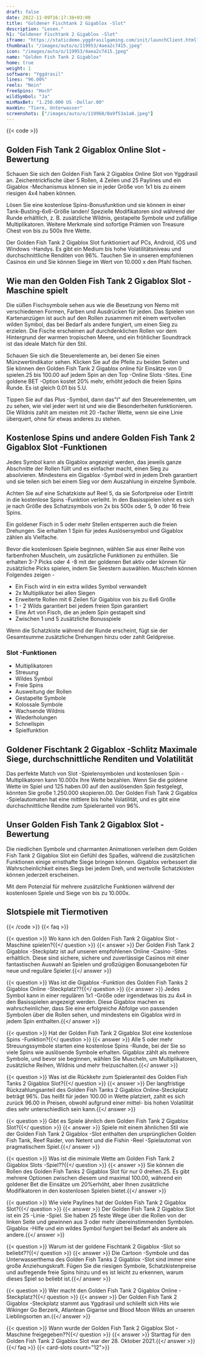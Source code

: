 ```yaml
---
draft: false
date: 2022-11-09T16:17:38+03:00
title: "Goldener Fischtank 2 Gigablox -Slot"
description: "Lesen."
h1: "Goldener Fischtank 2 Gigablox -Slot"
iframe: "https://staticdemo.yggdrasilgaming.com/init/launchClient.html?gameid=7409&lang=en&site=https://www.bigwinboard.com&currency=EUR&org=Demo&key=&fullscreen=yes"
thumbnail: "/images/auto/o/119953/4aea2c7415.jpeg"
icon: "/images/auto/o/119953/4aea2c7415.jpeg"
name: "Golden Fish Tank 2 Gigablox"
home: true
weight: 1
software: "Yggdrasil"
lines: "96.00%"
reels: "Nein"
freeSpins: "Hoch"
wildSymbol: "Ja"
minMaxBet: "1.250.000 US -Dollar.00"
maxWin: "Tiere, Unterwasser"
screenshots: ["/images/auto/o/119968/0a9f53a1a8.jpeg"]
---
```


{{< code >}}<h2>Golden Fish Tank 2 Gigablox Online Slot -Bewertung</h2><p>Schauen Sie sich den Golden Fish Tank 2 Gigablox Online Slot von Yggdrasil an. Zeichentrickfische über 5 Rollen, 4 Zeilen und 25 Paylines und ein Gigablox -Mechanismus können sie in jeder Größe von 1x1 bis zu einem riesigen 4x4 haben können.</p><p>Lösen Sie eine kostenlose Spins-Bonusfunktion und sie können in einer Tank-Busting-6x6-Größe landen! Spezielle Modifikatoren sind während der Runde erhältlich, z. B. zusätzliche Wildnis, gestapelte Symbole und zufällige Multiplikatoren. Weitere Merkmale sind sofortige Prämien von Treasure Chest von bis zu 500x Ihre Wette.</p><p>Der Golden Fish Tank 2 Gigablox Slot funktioniert auf PCs, Android, iOS und Windows -Handys. Es gibt ein Medium bis hohe Volatilitätsniveau und durchschnittliche Renditen von 96%. Tauchen Sie in unseren empfohlenen Casinos ein und Sie können Siege im Wert von 10.000 x den Pfahl fischen.</p><h2>Wie man den Golden Fish Tank 2 Gigablox Slot -Maschine spielt</h2><p>Die süßen Fischsymbole sehen aus wie die Besetzung von Nemo mit verschiedenen Formen, Farben und Ausdrücken für jeden. Das Spielen von Kartenanzügen ist auch auf den Rollen zusammen mit einem wertvollen wilden Symbol, das bei Bedarf als andere fungiert, um einen Sieg zu erzielen. Die Fische erscheinen auf durchdenklichen Rollen vor dem Hintergrund der warmen tropischen Meere, und ein fröhlicher Soundtrack ist das ideale Match für den Stil.</p><p>Schauen Sie sich die Steuerelemente an, bei denen Sie einen Münzwertindikator sehen. Klicken Sie auf die Pfeile zu beiden Seiten und Sie können den Golden Fish Tank 2 Gigablox online für Einsätze von 0 spielen.25 bis 100.00 auf jedem Spin an den Top -Online Slots -Sites. Eine goldene BET -Option kostet 20% mehr, erhöht jedoch die freien Spins Runde. Es ist gleich 0.01 bis 5.U.</p><p>Tippen Sie auf das Plus -Symbol, dann das"I" auf den Steuerelementen, um zu sehen, wie viel jeder wert ist und wie die Besonderheiten funktionieren. Die Wildnis zahlt am meisten mit 20 -facher Wette, wenn sie eine Linie überquert, ohne für etwas anderes zu stehen.</p><h2>Kostenlose Spins und andere Golden Fish Tank 2 Gigablox Slot -Funktionen</h2><p>Jedes Symbol kann als Gigablox angezeigt werden, das jeweils ganze Abschnitte der Rollen füllt und es einfacher macht, einen Sieg zu absolvieren. Mindestens ein Gigablox -Symbol wird in jedem Dreh garantiert und sie teilen sich bei einem Sieg vor dem Auszahlung in einzelne Symbole.</p><p>Achten Sie auf eine Schatzkiste auf Reel 5, da sie Sofortpreise oder Eintritt in die kostenlose Spins -Funktion verleiht. In den Basisspielen lohnt es sich je nach Größe des Schatzsymbols von 2x bis 500x oder 5, 9 oder 16 freie Spins.</p><p>Ein goldener Fisch in 5 oder mehr Stellen entsperren auch die freien Drehungen. Sie erhalten 1 Spin für jedes Auslösersymbol und Gigablox zählen als Vielfache.</p><p>Bevor die kostenlosen Spiele beginnen, wählen Sie aus einer Reihe von farbenfrohen Muscheln, um zusätzliche Funktionen zu enthüllen. Sie erhalten 3-7 Picks oder 4 -8 mit der goldenen Bet aktiv oder können für zusätzliche Picks spielen, indem Sie Seestern auswählen.  Muscheln können Folgendes zeigen -</p><ul><li>Ein Fisch wird in ein extra wildes Symbol verwandelt</li><li>2x Multiplikator bei allen Siegen</li><li>Erweiterte Rollen mit 6 Zeilen für Gigablox von bis zu 6x6 Größe</li><li>1 - 2 Wilds garantiert bei jedem freien Spin garantiert</li><li>Eine Art von Fisch, die an jedem Spin gestapelt sind</li><li>Zwischen 1 und 5 zusätzliche Bonusspiele</li></ul><p>Wenn die Schatzkiste während der Runde erscheint, fügt sie der Gesamtsumme zusätzliche Drehungen hinzu oder zahlt Geldpreise.</p><h3>
Slot -Funktionen</h3><ul>
<li></span>
Multiplikatoren</li>
<li></span>
Streuung</li>
<li></span>
Wildes Symbol</li>
<li></span>
Freie Spins</li>
<li></span>
Ausweitung der Rollen</li>
<li></span>
Gestapelte Symbole</li>
<li></span>
Kolossale Symbole</li>
<li></span>
Wachsende Wildnis</li>
<li></span>
Wiederholungen</li>
<li></span>
Schnellspin</li>
<li></span>
Spielfunktion</li></ul><h2>Goldener Fischtank 2 Gigablox -Schlitz Maximale Siege, durchschnittliche Renditen und Volatilität</h2><p>Das perfekte Match von Slot -Spielensymbolen und kostenlosen Spin -Multiplikatoren kann 10.000x Ihre Wette bezahlen. Wenn Sie die goldene Wette im Spiel und 125 haben.00 auf den auslösenden Spin festgelegt, könnten Sie große 1.250.000 skopieren.00. Der Golden Fish Tank 2 Gigablox -Spielautomaten hat eine mittlere bis hohe Volatilität, und es gibt eine durchschnittliche Rendite zum Spieleranteil von 96%.</p><h2>Unser Golden Fish Tank 2 Gigablox Slot -Bewertung</h2><p>Die niedlichen Symbole und charmanten Animationen verleihen dem Golden Fish Tank 2 Gigablox Slot ein Gefühl des Spaßes, während die zusätzlichen Funktionen einige ernsthafte Siege bringen können. Gigablox verbessert die Wahrscheinlichkeit eines Siegs bei jedem Dreh, und wertvolle Schatzkisten können jederzeit erscheinen.</p><p>Mit dem Potenzial für mehrere zusätzliche Funktionen während der kostenlosen Spiele und Siege von bis zu 10.000x.</p><h2>Slotspiele mit Tiermotiven</h2>
{{< /code >}}
{{< faq >}}

{{< question >}} Wo kann ich den Golden Fish Tank 2 Gigablox Slot -Maschine spielen?{{</ question >}}
{{< answer >}} Der Golden Fish Tank 2 Gigablox -Steckplatz ist auf unseren empfohlenen Online -Casino -Sites erhältlich. Diese sind sichere, sichere und zuverlässige Casinos mit einer fantastischen Auswahl an Spielen und großzügigen Bonusangeboten für neue und reguläre Spieler.{{</ answer >}}

{{< question >}} Was ist die Gigablox -Funktion des Golden Fish Tanks 2 Gigablox Online -Steckplatz??{{</ question >}}
{{< answer >}} Jedes Symbol kann in einer regulären 1x1 -Größe oder irgendetwas bis zu 4x4 in den Basisspielen angezeigt werden. Diese Gigablox machen es wahrscheinlicher, dass Sie eine erfolgreiche Abfolge von passenden Symbolen über die Rollen sehen, und mindestens ein Gigablox wird in jedem Spin enthalten.{{</ answer >}}

{{< question >}} Hat der Golden Fish Tank 2 Gigablox Slot eine kostenlose Spins -Funktion?{{</ question >}}
{{< answer >}} Alle 5 oder mehr Streuungssymbole starten eine kostenlose Spins -Runde, bei der Sie so viele Spins wie auslösende Symbole erhalten. Gigablox zählt als mehrere Symbole, und bevor sie beginnen, wählen Sie Muscheln, um Multiplikatoren, zusätzliche Reihen, Wildnis und mehr freizuschalten.{{</ answer >}}

{{< question >}} Was ist die Rückkehr zum Spieleranteil des Golden Fish Tanks 2 Gigablox Slot?{{</ question >}}
{{< answer >}} Der langfristige Rückzahlungsanteil des Golden Fish Tanks 2 Gigablox Online-Steckplatz beträgt 96%. Das heißt für jeden 100.00 in Wette platziert, zahlt es sich zurück 96.00 in Preisen, obwohl aufgrund einer mittel- bis hohen Volatilität dies sehr unterschiedlich sein kann.{{</ answer >}}

{{< question >}} Gibt es Spiele ähnlich dem Golden Fish Tank 2 Gigablox Slot?{{</ question >}}
{{< answer >}} Spiele mit einem ähnlichen Stil wie der Golden Fish Tank 2 Gigablox -Slot enthalten den ursprünglichen Golden Fish Tank, Reef Raider, von Netent und die Fishin -Reel -Spielautomat von pragmatischem Spiel.{{</ answer >}}

{{< question >}} Was ist die minimale Wette am Golden Fish Tank 2 Gigablox Slots -Spiel??{{</ question >}}
{{< answer >}} Sie können die Rollen des Golden Fish Tanks 2 Gigablox Slot für nur 0 drehen.25. Es gibt mehrere Optionen zwischen diesem und maximal 100.00, während ein goldener Bet die Einsätze um 20%erhöht, aber Ihnen zusätzliche Modifikatoren in den kostenlosen Spielen bietet.{{</ answer >}}

{{< question >}} Wie viele Paylines hat der Golden Fish Tank 2 Gigablox Slot?{{</ question >}}
{{< answer >}} Der Golden Fish Tank 2 Gigablox Slot ist ein 25 -Linie -Spiel. Sie haben 25 feste Wege über die Rollen von der linken Seite und gewinnen aus 3 oder mehr übereinstimmenden Symbolen. Gigablox -Hilfe und ein wildes Symbol fungiert bei Bedarf als andere als andere.{{</ answer >}}

{{< question >}} Warum ist der goldene Fischtank 2 Gigablox -Slot so beliebt??{{</ question >}}
{{< answer >}} Die Cartoon -Symbole und das Unterwasserthema des Golden Fish Tanks 2 Gigablox -Slot sind immer eine große Anziehungskraft. Fügen Sie die riesigen Symbole, Schatzkistenpreise und aufregende freie Spins hinzu und es ist leicht zu erkennen, warum dieses Spiel so beliebt ist.{{</ answer >}}

{{< question >}} Wer macht den Golden Fish Tank 2 Gigablox Online -Steckplatz?{{</ question >}}
{{< answer >}} Der Golden Fish Tank 2 Gigablox -Steckplatz stammt aus Yggdrasil und schließt sich Hits wie Wikinger Go Berzerk, Atlantean Gigarise und Blood Moon Wilds an unseren Lieblingsorten an.{{</ answer >}}

{{< question >}} Wann wurde der Golden Fish Tank 2 Gigablox Slot -Maschine freigegeben??{{</ question >}}
{{< answer >}} Starttag für den Golden Fish Tank 2 Gigablox Slot war der 28. Oktober 2021.{{</ answer >}}
{{</ faq >}}
{{< card-slots count="12">}}